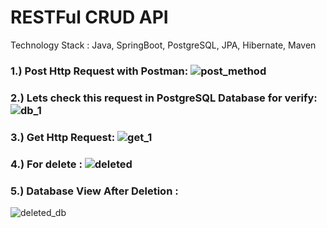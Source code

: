 # RESTFul CRUD API

Technology Stack : Java, SpringBoot, PostgreSQL, JPA, Hibernate, Maven


### 1.) Post Http Request with Postman: ![post_method](https://user-images.githubusercontent.com/56873410/143680116-21011fe0-8006-4c68-9665-a103c6b1a757.png)

### 2.) Lets check this request in PostgreSQL Database for verify: ![db_1](https://user-images.githubusercontent.com/56873410/143680185-4df04cea-5e52-41db-9cff-79ff492d8928.png)

### 3.) Get Http Request: ![get_1](https://user-images.githubusercontent.com/56873410/143680425-cf6a57ee-a0a1-4b68-9e97-d23f14166efa.png)

### 4.) For delete : ![deleted](https://user-images.githubusercontent.com/56873410/143680473-eb5f51c7-0960-4afa-b475-699955f1cba4.png)

### 5.) Database View After Deletion : 

![deleted_db](https://user-images.githubusercontent.com/56873410/143680536-ee2eff2d-9f7a-4148-9e47-5a8ad560e424.png)


